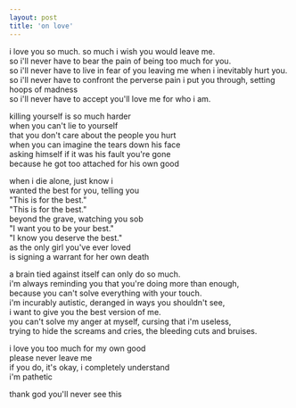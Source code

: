 ```yaml
---
layout: post
title: 'on love'
---
```


i love you so much. so much i wish you would leave me.<br>
so i'll never have to bear the pain of being too much for you.<br>
so i'll never have to live in fear of you leaving me when i inevitably hurt you.<br>
so i'll never have to confront the perverse pain i put you through, setting hoops of madness<br>
so i'll never have to accept you'll love me for who i am.

killing yourself is so much harder<br>
when you can't lie to yourself<br>
that you don't care about the people you hurt<br>
when you can imagine the tears down his face<br>
asking himself if it was his fault you're gone<br>
because he got too attached for his own good

when i die alone, just know i<br>
wanted the best for you, telling you<br>
"This is for the best."<br>
"This is for the best."<br>
beyond the grave, watching you sob<br>
"I want you to be your best."<br>
"I know you deserve the best."<br>
as the only girl you've ever loved<br>
is signing a warrant for her own death

a brain tied against itself can only do so much.<br>
i'm always reminding you that you're doing more than enough,<br>
because you can't solve everything with your touch.<br>
i'm incurably autistic, deranged in ways you shouldn't see,<br>
i want to give you the best version of me.<br>
you can't solve my anger at myself, cursing that i'm useless,<br>
trying to hide the screams and cries, the bleeding cuts and bruises.

i love you too much for my own good<br>
please never leave me<br>
if you do, it's okay, i completely understand<br>
i'm pathetic

thank god you'll never see this
